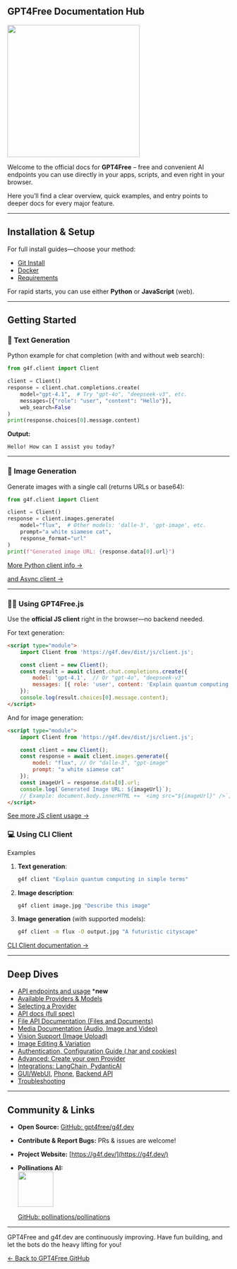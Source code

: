 ## GPT4Free Documentation Hub
<img src="https://image.pollinations.ai/prompt/Create%2Ba%2BBanner%2Bwith%2Bthe%2Bbird%2Band%2Bthe%2Btext%2B%22GPT4Free%22?width=480&height=832&model=kontext&nologo=true&private=false&enhance=false&safe=false&referrer=https%3A//g4f.dev/&image=https%3A//host.g4f.dev/files/fa019e9d-67ab-471c-b0c1-4fe189f157cd/media/1000040005.jpg&seed=2377457896" height="300"/>

Welcome to the official docs for **GPT4Free** – free and convenient AI endpoints you can use directly in your apps, scripts, and even right in your browser.

Here you’ll find a clear overview, quick examples, and entry points to deeper docs for every major feature.

---

## Installation & Setup

For full install guides—choose your method:

- [Git Install](git.md)
- [Docker](docker.md)
- [Requirements](requirements.md)

For rapid starts, you can use either **Python** or **JavaScript** (web).

---

## Getting Started

### 📝 Text Generation

Python example for chat completion (with and without web search):

```python
from g4f.client import Client

client = Client()
response = client.chat.completions.create(
    model="gpt-4.1",  # Try "gpt-4o", "deepseek-v3", etc.
    messages=[{"role": "user", "content": "Hello"}],
    web_search=False
)
print(response.choices[0].message.content)
```
**Output:**
```
Hello! How can I assist you today?
```

---

### 🎨  Image Generation

Generate images with a single call (returns URLs or base64):

```python
from g4f.client import Client

client = Client()
response = client.images.generate(
    model="flux",  # Other models: 'dalle-3', 'gpt-image', etc.
    prompt="a white siamese cat",
    response_format="url"
)
print(f"Generated image URL: {response.data[0].url}")
```

[More Python client info →](client.md)

[and Async client →](async_client.md)

---

### 🧙‍♂️ Using GPT4Free.js

Use the **official JS client** right in the browser—no backend needed.

For text generation:
```html
<script type="module">
    import Client from 'https://g4f.dev/dist/js/client.js';

    const client = new Client();
    const result = await client.chat.completions.create({
        model: 'gpt-4.1',  // Or "gpt-4o", "deepseek-v3"
        messages: [{ role: 'user', content: 'Explain quantum computing' }]
    });
    console.log(result.choices[0].message.content);
</script>
```

And for image generation:
```html
<script type="module">
    import Client from 'https://g4f.dev/dist/js/client.js';

    const client = new Client();
    const response = await client.images.generate({
        model: "flux", // Or "dalle-3", "gpt-image"
        prompt: "a white siamese cat"
    });
    const imageUrl = response.data[0].url;
    console.log(`Generated Image URL: ${imageUrl}`);
    // Example: document.body.innerHTML += `<img src="${imageUrl}" />`;
</script>
```

[See more JS client usage →](client_js.md)

### 💻 Using CLI Client

Examples

1. **Text generation**:
   ```bash
   g4f client "Explain quantum computing in simple terms"
   ```

2. **Image description**:
   ```bash
   g4f client image.jpg "Describe this image"
   ```

3. **Image generation** (with supported models):
   ```bash
   g4f client -m flux -O output.jpg "A futuristic cityscape"
   ```

[CLI Client documentation →](client_cli.md)

---

## Deep Dives

- [API endpoints and usage](ready_to_use.md) ***new**
- [Available Providers & Models](providers-and-models.md)
- [Selecting a Provider](selecting_a_provider.md)
- [API docs (full spec)](/api-docs)
- [File API Documentation (Files and Documents)](file.md)
- [Media Documentation (Audio, Image and Video)](media.md)
- [Vision Support (Image Upload)](vision.md)
- [Image Editing & Variation](image_editing.md)
- [Authentication, Configuration Guide (.har and cookies)](config.md)
- [Advanced: Create your own Provider](guides/create_provider.md)
- [Integrations: LangChain, PydanticAI](pydantic_ai.md)
- [GUI/WebUI](gui.md), [Phone](guides/phone.md), [Backend API](backend_api_documentation.md)
- [Troubleshooting](https://github.com/gpt4free/g4f.dev/issues)

---

## Community & Links

- **Open Source:** [GitHub: gpt4free/g4f.dev](https://github.com/gpt4free/g4f.dev)
- **Contribute & Report Bugs:** PRs & issues are welcome!
- **Project Website:** [https://g4f.dev/](https://g4f.dev/)
- **Pollinations AI:**  
  <img src="https://image.pollinations.ai/prompt/Create+a+logo+for+Pollinations+AI+featuring+an+abstract+flower+blooming+digital+petals+glowing+center+futuristic+font+Pollinations+AI?width=512&height=256&nologo=true" height="80">

  [GitHub: pollinations/pollinations](https://github.com/pollinations/pollinations)

---

GPT4Free and g4f.dev are continuously improving. Have fun building, and let the bots do the heavy lifting for you!

[← Back to GPT4Free GitHub](https://github.com/xtekky/gpt4free)
